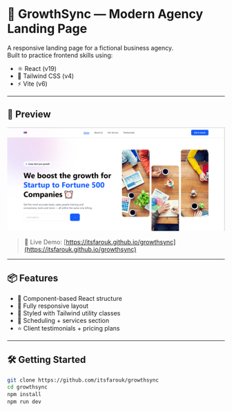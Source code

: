 # 🚀 GrowthSync — Modern Agency Landing Page

A responsive landing page for a fictional business agency.  
Built to practice frontend skills using:

- ⚛️ React (v19)
- 💨 Tailwind CSS (v4)
- ⚡ Vite (v6)

---

## 📸 Preview

![Preview](./public/GrowthSync.PNG)

> 🔗 Live Demo: [https://itsfarouk.github.io/growthsync](https://itsfarouk.github.io/growthsync)

---

## 📦 Features

- 🧩 Component-based React structure
- 📱 Fully responsive layout
- 🎨 Styled with Tailwind utility classes
- 📅 Scheduling + services section
- ⭐ Client testimonials + pricing plans

---

## 🛠️ Getting Started

```bash
git clone https://github.com/itsfarouk/growthsync
cd growthsync
npm install
npm run dev
